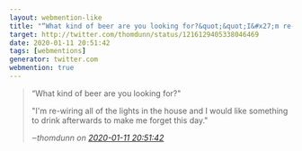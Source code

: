 ```yaml
---
layout: webmention-like
title: "“What kind of beer are you looking for?&quot;&quot;I&#x27;m re-wiring all of the lights in the house and I would like something to drink afterwards to make me forget this day.&quot;"
target: http://twitter.com/thomdunn/status/1216129405338046469
date: 2020-01-11 20:51:42
tags: [webmentions]
generator: twitter.com
webmention: true
---
```




<blockquote class="external-citation">
  <p>
    “What kind of beer are you looking for?&quot;

&quot;I&#x27;m re-wiring all of the lights in the house and I would like something to drink afterwards to make me forget this day.&quot;
  </p>
  <cite>‒<span class="p-author p-name">thomdunn</span>
    on
    <a href="http://twitter.com/thomdunn/status/1216129405338046469" rel="external nofollow" target="_blank">2020-01-11 20:51:42</a>
  </cite>
</blockquote>



